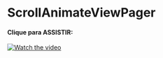 # ScrollAnimateViewPager
#### Clique para ASSISTIR:
[![Watch the video](https://img.youtube.com/vi/0YWzBQxc-KM/maxresdefault.jpg)](https://youtu.be/0YWzBQxc-KM)

